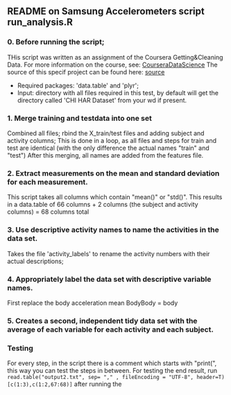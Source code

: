 ## README on Samsung Accelerometers script run_analysis.R

### 0. Before running the script;
THis script was written as an assignment of the Coursera Getting&Cleaning Data.
For more information on the course, see: [CourseraDataScience](https://www.coursera.org/specialization/jhudatascience/1 "Coursera Data Science Course")
The source of this specif project can be found here: [source](http://archive.ics.uci.edu/ml/datasets/Human+Activity+Recognition+Using+Smartphones/ "Samsung Datasets Activity Recognition Using SmartPhones")
- Required packages: 'data.table' and 'plyr';
- Input: directory with all files required in this test, by default will get the directory called 'CHI HAR Dataset' from your wd if present.

### 1. Merge training and testdata into one set
Combined all files; rbind the X_train/test files and adding subject and activity columns;
This is done in a loop, as all files and steps for train and test are identical (with the only difference the actual names "train" and "test")
After this merging, all names are added from the features file.
### 2. Extract measurements on the mean and standard deviation for each measurement.
This script takes all columns which contain "mean()" or "std()". 
This results in a data.table of 66 columns + 2 columns (the subject and activity columns) = 68 columns total
### 3. Use descriptive activity names to name the activities in the data set.
Takes the file 'activity_labels' to rename the activity numbers with their actual descriptions;
### 4. Appropriately label the data set with descriptive variable names.
First replace the 
body acceleration
mean
BodyBody = body

### 5. Creates a second, independent tidy data set with the average of each variable for each activity and each subject.

### Testing
For every step, in the script there is a comment which starts with "print(", this way you can test the steps in between.
For testing the end result, run `read.table("output2.txt", sep= "," , fileEncoding = "UTF-8", header=T)[c(1:3),c(1:2,67:68)]`
after running the 
